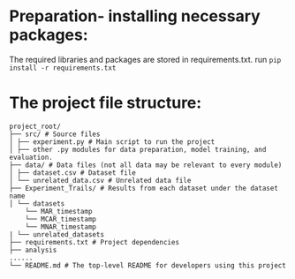 # Preparation- installing necessary packages:
The required libraries and packages are stored in requirements.txt. run `pip install -r requirements.txt`

# The project file structure:
```
project_root/
├── src/ # Source files
│ ├── experiment.py # Main script to run the project
│ ├── other .py modules for data preparation, model training, and evaluation. 
├── data/ # Data files (not all data may be relevant to every module)
│ ├── dataset.csv # Dataset file 
│ └── unrelated_data.csv # Unrelated data file
├── Experiment_Trails/ # Results from each dataset under the dataset name
│ └── datasets
    └── MAR_timestamp
    └── MCAR_timestamp
    └── MNAR_timestamp
| └── unrelated_datasets
├── requirements.txt # Project dependencies
├── analysis
......
└── README.md # The top-level README for developers using this project
```


